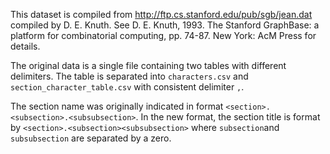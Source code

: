 This dataset is compiled from http://ftp.cs.stanford.edu/pub/sgb/jean.dat compiled by  D. E. Knuth. See D. E. Knuth, 1993. The Stanford GraphBase: a platform for combinatorial computing, pp. 74-87. New York: AcM Press for details.

The original data is a single file containing two tables with different delimiters. The table is separated into `characters.csv` and `section_character_table.csv` with consistent delimiter `,`.

The section name was originally indicated in format `<section>.<subsection>.<subsubsection>`. In the new format, the section title is format by `<section>.<subsection><subsubsection>` where `subsection`and `subsubsection` are separated by a zero.

